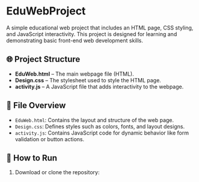 # EduWebProject

A simple educational web project that includes an HTML page, CSS styling, and JavaScript interactivity. This project is designed for learning and demonstrating basic front-end web development skills.

## 🌐 Project Structure

- **EduWeb.html** – The main webpage file (HTML).
- **Design.css** – The stylesheet used to style the HTML page.
- **activity.js** – A JavaScript file that adds interactivity to the webpage.

## 📁 File Overview

- `EduWeb.html`: Contains the layout and structure of the web page.
- `Design.css`: Defines styles such as colors, fonts, and layout designs.
- `activity.js`: Contains JavaScript code for dynamic behavior like form validation or button actions.

## 🚀 How to Run

1. Download or clone the repository:

  

